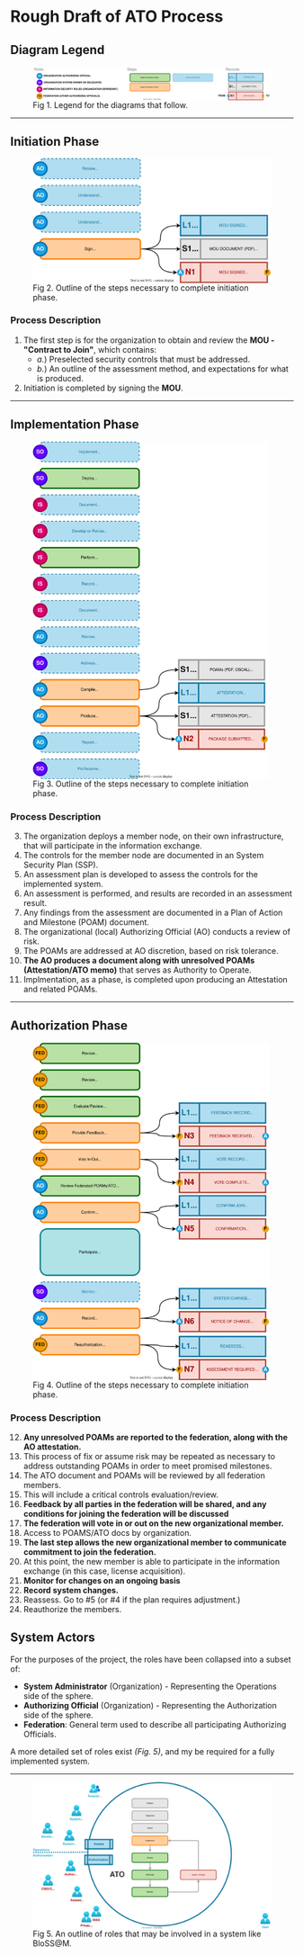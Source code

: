 # Rough Draft of ATO Process


## Diagram Legend

<figure>
   <a href="ATO.legend.drawio.svg"><img src="ATO.legend.drawio.svg" style="max-height: 600px;display: block" /></a>
   <figcaption>Fig 1. Legend for the diagrams that follow.</figcaption>
</figure>


---

## Initiation Phase

<figure>
   <a href="ATO.initiation.drawio.svg"><img src="ATO.initiation.drawio.svg" style="max-height: 600px;display: block" /></a>
   <figcaption>Fig 2. Outline of the steps necessary to complete initiation phase.</figcaption>
</figure>


### Process Description

1. The first step is for the organization to obtain and review the **MOU - "Contract to Join"**, which contains:
   - *a.*) Preselected security controls that must be addressed.
   - *b.*) An outline of the assessment method, and expectations for what is produced.
2. Initiation is completed by signing the **MOU**.



---

## Implementation Phase

<figure>
   <a href="ATO.implementation.drawio.svg"><img src="ATO.implementation.drawio.svg" style="max-height: 600px;display: block" /></a>
   <figcaption>Fig 3. Outline of the steps necessary to complete initiation phase.</figcaption>
</figure>

### Process Description

3. The organization deploys a member node, on their own infrastructure, that will participate in the information exchange.
4. The controls for the member node are documented in an System Security Plan (SSP).
5. An assessment plan is developed to assess the controls for the implemented system.
6. An assessment is performed, and results are recorded in an assessment result.
7. Any findings from the assessment are documented in a Plan of Action and Milestone (POAM) document.
8. The organizational (local) Authorizing Official (AO) conducts a review of risk.
9.  The POAMs are addressed at AO discretion, based on risk tolerance.
10. **The AO produces a document along with unresolved POAMs (Attestation/ATO memo)** that serves as Authority to Operate.
11.  Implmentation, as a phase, is completed upon producing an Attestation and related POAMs.


---

## Authorization Phase

<figure>
   <a href="ATO.authorization.drawio.svg"><img src="ATO.authorization.drawio.svg" style="max-height: 600px;display: block" /></a>
   <figcaption>Fig 4. Outline of the steps necessary to complete initiation phase.</figcaption>
</figure>

### Process Description

12. **Any unresolved POAMs are reported to the federation, along with the AO attestation.** 
13. This process of fix or assume risk may be repeated as necessary to address outstanding POAMs in order to meet promised milestones.
14. The ATO document and POAMs will be reviewed by all federation members.
15. This will include a critical controls evaluation/review.
16. **Feedback by all parties in the federation will be shared, and any conditions for joining the federation will be discussed** 
17. **The federation will vote in or out on the new organizational member.**
18. Access to POAMS/ATO docs by organization.
19. **The last step allows the new organizational member to communicate commitment to join the federation.**
20. At this point, the new member is able to participate in the information exchange (in this case, license acquisition).
21. **Monitor for changes on an ongoing basis** 
22. **Record system changes.**
23. Reassess. Go to #5 (or #4 if the plan requires adjustment.)
24. Reauthorize the members.

## System Actors

For the purposes of the project, the roles have been collapsed into a subset of:

- **System Administrator** (Organization) - Representing the Operations side of the sphere.
- **Authorizing Official** (Organization) - Representing the Authorization side of the sphere.
- **Federation**: General term used to describe all participating Authorizing Officials.

A more detailed set of roles exist *(Fig. 5)*, and my be required for a fully implemented system.

---

<figure>
   <a href="support/Actors.drawio.svg"><img src="support/Actors.drawio.svg" style="max-height: 600px;display: block" /></a>
   <figcaption>Fig 5. An outline of roles that may be involved in a system like BloSS@M.</figcaption>
</figure>






